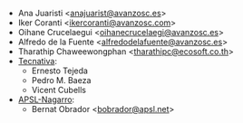 - Ana Juaristi \<<anajuarist@avanzosc.es>\>
- Iker Coranti \<<ikercoranti@avanzosc.com>\>
- Oihane Crucelaegui \<<oihanecrucelaegi@avanzosc.es>\>
- Alfredo de la Fuente \<<alfredodelafuente@avanzosc.es>\>
- Tharathip Chaweewongphan \<<tharathipc@ecosoft.co.th>\>
- [Tecnativa](https://www.tecnativa.com):
  - Ernesto Tejeda
  - Pedro M. Baeza
  - Vicent Cubells
- [APSL-Nagarro](<https://apsl.tech>):
  - Bernat Obrador \<<bobrador@apsl.net>\>
